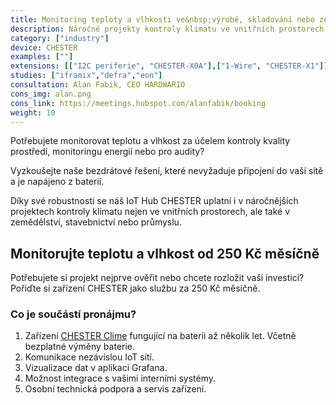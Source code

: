 ```yaml
---
title: Monitoring teploty a vlhkosti ve&nbsp;výrobě, skladování nebo zemědělství
description: Náročné projekty kontroly klimatu ve vnitřních prostorech, zejména v zemědělství a&nbsp;průmyslu.
category: ["industry"]
device: CHESTER
examples: [""]
extensions: [["I2C periferie", "CHESTER-X0A"],["1-Wire", "CHESTER-X1"]]
studies: ["iframix","defra","eon"]
consultation: Alan Fabik, CEO HARDWARIO
cons_img: alan.png
cons_link: https://meetings.hubspot.com/alanfabik/booking
weight: 10
---
```


Potřebujete monitorovat teplotu a vlhkost za účelem kontroly kvality prostředí, monitoringu energií nebo pro audity?

Vyzkoušejte naše bezdrátové řešení, které nevyžaduje připojení do vaší sítě a je napájeno z baterií.

Díky své robustnosti se náš IoT Hub CHESTER uplatní i v náročnějších projektech kontroly klimatu nejen ve vnitřních prostorech, ale také v zemědělství, stavebnictví nebo průmyslu.

## Monitorujte teplotu a vlhkost od 250 Kč měsíčně

Potřebujete si projekt nejprve ověřit nebo chcete rozložit vaši investici? Pořiďte si zařízení CHESTER jako službu za 250 Kč měsíčně.


### Co je součástí pronájmu?

1. Zařízení [CHESTER Clime](https://obchod.hardwario.cz/chester-clime/) fungující na baterii až několik let. Včetně bezplatné výměny baterie.
2. Komunikace nezávislou IoT sítí. 
3. Vizualizace dat v aplikaci Grafana.
4. Možnost integrace s vašimi interními systémy.
5. Osobní technická podpora a servis zařízení.


